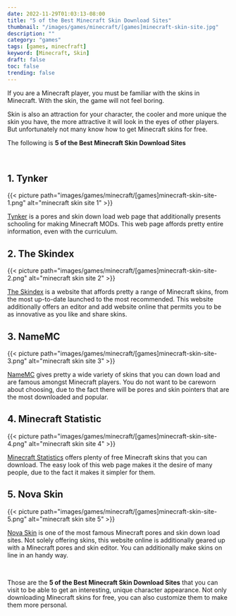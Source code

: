 ```yaml
---
date: 2022-11-29T01:03:13-08:00
title: "5 of the Best Minecraft Skin Download Sites"
thumbnail: "/images/games/minecraft/[games]minecraft-skin-site.jpg"
description: ""
category: "games"
tags: [games, minecfraft]
keyword: [Minecraft, Skin]
draft: false
toc: false
trending: false
---
```


If you are a Minecraft player, you must be familiar with the skins in Minecraft. With the skin, the game will not feel boring.

Skin is also an attraction for your character, the cooler and more unique the skin you have, the more attractive it will look in the eyes of other players. But unfortunately not many know how to get Minecraft skins for free.

The following is **5 of the Best Minecraft Skin Download Sites**

<br />

## 1. Tynker

{{< picture path="images/games/minecraft/[games]minecraft-skin-site-1.png" alt="minecraft skin site 1" >}}

[Tynker](https://www.tynker.com/minecraft/skins/) is a pores and skin down load web page that additionally presents schooling for making Minecraft MODs. This web page affords pretty entire information, even with the curriculum.


## 2. The Skindex

{{< picture path="images/games/minecraft/[games]minecraft-skin-site-2.png" alt="minecraft skin site 2" >}}

[The Skindex](https://www.minecraftskins.com/) is a website that affords pretty a range of Minecraft skins, from the most up-to-date launched to the most recommended. This website additionally offers an editor and add website online that permits you to be as innovative as you like and share skins.


## 3. NameMC 

{{< picture path="images/games/minecraft/[games]minecraft-skin-site-3.png" alt="minecraft skin site 3" >}}

[NameMC](https://namemc.com/minecraft-skins) gives pretty a wide variety of skins that you can down load and are famous amongst Minecraft players. You do not want to be careworn about choosing, due to the fact there will be pores and skin pointers that are the most downloaded and popular.


## 4. Minecraft Statistic

{{< picture path="images/games/minecraft/[games]minecraft-skin-site-4.png" alt="minecraft skin site 4" >}}

[Minecraft Statistics](https://minecraft-statistic.net/en/skins/) offers plenty of free Minecraft skins that you can download. The easy look of this web page makes it the desire of many people, due to the fact it makes it simpler for them.


## 5. Nova Skin

{{< picture path="images/games/minecraft/[games]minecraft-skin-site-5.png" alt="minecraft skin site 5" >}}

[Nova Skin](http://minecraft.novaskin.me/gallery) is one of the most famous Minecraft pores and skin down load sites. Not solely offering skins, this website online is additionally geared up with a Minecraft pores and skin editor. You can additionally make skins on line in an handy way.

&nbsp;

Those are the **5 of the Best Minecraft Skin Download Sites** that you can visit to be able to get an interesting, unique character appearance. Not only downloading Minecraft skins for free, you can also customize them to make them more personal.